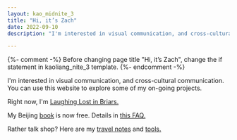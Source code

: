 ```yaml
---
layout: kao_midnite_3
title: "Hi, it’s Zach"
date: 2022-09-10
description: "I'm interested in visual communication, and cross-cultural communication. You can use this website to explore some of my on-going projects."

---
```



{%- comment -%}
Before changing page title "Hi, it’s Zach", change the if statement in kaoliang_nite_3 template. 
{%- endcomment -%}

I'm interested in visual communication, and cross-cultural communication. You can use this website to explore some of my on-going projects.

Right now, I'm [Laughing Lost in Briars.]

My Beijing [book] is now free. Details in [this FAQ.]

Rather talk shop? Here are my [travel notes] and [tools.]



[Laughing Lost in Briars.]: https://www.zachmccabe.com/briars

[book]: https://www.zachmccabe.com/beijing

[this FAQ.]: https://www.zachmccabe.com/beijing/faq#why-is-this-book-free

[travel notes]: https://www.zachmccabe.com/travel

[tools.]: https://www.zachmccabe.com/tools
